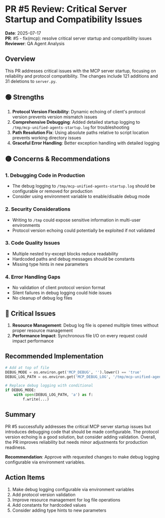 # PR #5 Review: Critical Server Startup and Compatibility Issues

**Date**: 2025-07-17  
**PR**: #5 - fix(mcp): resolve critical server startup and compatibility issues  
**Reviewer**: QA Agent Analysis

## Overview
This PR addresses critical issues with the MCP server startup, focusing on reliability and protocol compatibility. The changes include 121 additions and 31 deletions to `server.py`.

## 🟢 Strengths
1. **Protocol Version Flexibility**: Dynamic echoing of client's protocol version prevents version mismatch issues
2. **Comprehensive Debugging**: Added detailed startup logging to `/tmp/mcp-unified-agents-startup.log` for troubleshooting
3. **Path Resolution Fix**: Using absolute paths relative to script location prevents working directory issues
4. **Graceful Error Handling**: Better exception handling with detailed logging

## 🟡 Concerns & Recommendations

### 1. Debugging Code in Production
- The debug logging to `/tmp/mcp-unified-agents-startup.log` should be configurable or removed for production
- Consider using environment variable to enable/disable debug mode

### 2. Security Considerations
- Writing to `/tmp` could expose sensitive information in multi-user environments
- Protocol version echoing could potentially be exploited if not validated

### 3. Code Quality Issues
- Multiple nested try-except blocks reduce readability
- Hardcoded paths and debug messages should be constants
- Missing type hints in new parameters

### 4. Error Handling Gaps
- No validation of client protocol version format
- Silent failures in debug logging could hide issues
- No cleanup of debug log files

## 🔴 Critical Issues

1. **Resource Management**: Debug log file is opened multiple times without proper resource management
2. **Performance Impact**: Synchronous file I/O on every request could impact performance

## Recommended Implementation

```python
# Add at top of file
DEBUG_MODE = os.environ.get('MCP_DEBUG', '').lower() == 'true'
DEBUG_LOG_PATH = os.environ.get('MCP_DEBUG_LOG', '/tmp/mcp-unified-agents-startup.log')

# Replace debug logging with conditional
if DEBUG_MODE:
    with open(DEBUG_LOG_PATH, 'a') as f:
        f.write(...)
```

## Summary

PR #5 successfully addresses the critical MCP server startup issues but introduces debugging code that should be made configurable. The protocol version echoing is a good solution, but consider adding validation. Overall, the PR improves reliability but needs minor adjustments for production readiness.

**Recommendation**: Approve with requested changes to make debug logging configurable via environment variables.

## Action Items
1. Make debug logging configurable via environment variables
2. Add protocol version validation
3. Improve resource management for log file operations
4. Add constants for hardcoded values
5. Consider adding type hints to new parameters